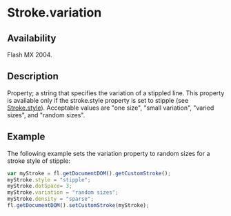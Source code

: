 # Stroke.variation

## Availability

Flash MX 2004.

## Description

Property; a string that specifies the variation of a stippled line. This property is available only if the stroke.style property is set to stipple (see [Stroke.style](../Stroke_object/Stroke20.md)). Acceptable values are "one size", "small variation", "varied sizes", and "random sizes".

## Example

The following example sets the variation property to random sizes for a stroke style of stipple:

```javascript
var myStroke = fl.getDocumentDOM().getCustomStroke();
myStroke.style = "stipple";
myStroke.dotSpace= 3;
myStroke.variation = "random sizes";
myStroke.density = "sparse";
fl.getDocumentDOM().setCustomStroke(myStroke);
```
